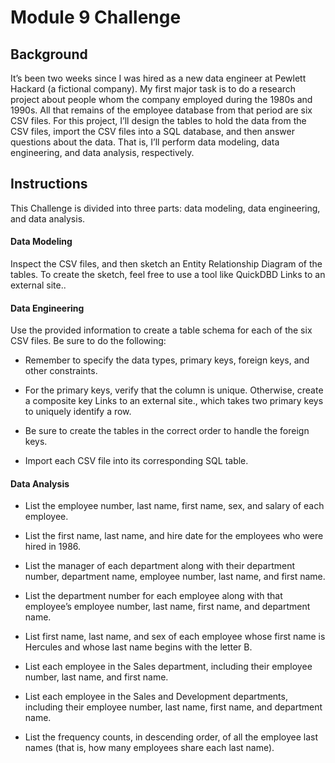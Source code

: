 # Module 9 Challenge

## Background

It’s been two weeks since I was hired as a new data engineer at Pewlett Hackard (a fictional company). My first major task is to do a research project about people whom the company employed during the 1980s and 1990s. All that remains of the employee database from that period are six CSV files.
For this project, I’ll design the tables to hold the data from the CSV files, import the CSV files into a SQL database, and then answer questions about the data. That is, I’ll perform data modeling, data engineering, and data analysis, respectively.

## Instructions

This Challenge is divided into three parts: data modeling, data engineering, and data analysis.

#### Data Modeling

Inspect the CSV files, and then sketch an Entity Relationship Diagram of the tables. To create the sketch, feel free to use a tool like QuickDBD Links to an external site..

#### Data Engineering

Use the provided information to create a table schema for each of the six CSV files. Be sure to do the following:

  * Remember to specify the data types, primary keys, foreign keys, and other constraints.
  
  * For the primary keys, verify that the column is unique. Otherwise, create a composite key Links to an external site., which takes two primary keys to uniquely identify a row.
  
  * Be sure to create the tables in the correct order to handle the foreign keys.
  
  * Import each CSV file into its corresponding SQL table.

#### Data Analysis

  * List the employee number, last name, first name, sex, and salary of each employee.
  
  * List the first name, last name, and hire date for the employees who were hired in 1986.
  
  * List the manager of each department along with their department number, department name, employee number, last name, and first name.
  
  * List the department number for each employee along with that employee’s employee number, last name, first name, and department name.
  
  * List first name, last name, and sex of each employee whose first name is Hercules and whose last name begins with the letter B.
  
  * List each employee in the Sales department, including their employee number, last name, and first name.
  
  * List each employee in the Sales and Development departments, including their employee number, last name, first name, and department name.
  
  * List the frequency counts, in descending order, of all the employee last names (that is, how many employees share each last name).
